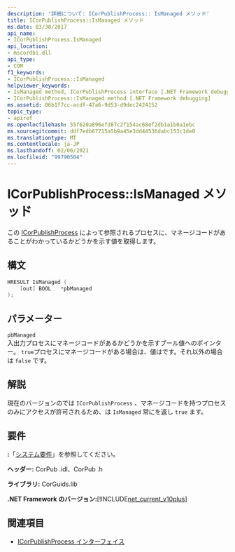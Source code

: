 ```yaml
---
description: '詳細について: ICorPublishProcess:: IsManaged メソッド'
title: ICorPublishProcess::IsManaged メソッド
ms.date: 03/30/2017
api_name:
- ICorPublishProcess.IsManaged
api_location:
- mscordbi.dll
api_type:
- COM
f1_keywords:
- ICorPublishProcess::IsManaged
helpviewer_keywords:
- IsManaged method, ICorPublishProcess interface [.NET Framework debugging]
- ICorPublishProcess::IsManaged method [.NET Framework debugging]
ms.assetid: 06b1f7cc-acdf-47a6-9d53-d9dec2424152
topic_type:
- apiref
ms.openlocfilehash: 55f620a896efd87c2f154ac68ef2db1a1b0a1ebc
ms.sourcegitcommit: ddf7edb67715a5b9a45e3dd44536dabc153c1de0
ms.translationtype: MT
ms.contentlocale: ja-JP
ms.lasthandoff: 02/06/2021
ms.locfileid: "99790504"
---
```

# <a name="icorpublishprocessismanaged-method"></a>ICorPublishProcess::IsManaged メソッド

この [ICorPublishProcess](icorpublishprocess-interface.md) によって参照されるプロセスに、マネージコードがあることがわかっているかどうかを示す値を取得します。  
  
## <a name="syntax"></a>構文  
  
```cpp  
HRESULT IsManaged (  
    [out] BOOL   *pbManaged  
);  
```  
  
## <a name="parameters"></a>パラメーター  

 `pbManaged`  
 入出力プロセスにマネージコードがあるかどうかを示すブール値へのポインター。 `true`プロセスにマネージコードがある場合は、値はです。それ以外の場合は `false` です。  
  
## <a name="remarks"></a>解説  

 現在のバージョンのでは `ICorPublishProcess` 、マネージコードを持つプロセスのみにアクセスが許可されるため、は `IsManaged` 常にを返し `true` ます。  
  
## <a name="requirements"></a>要件  

 **:**「[システム要件](../../get-started/system-requirements.md)」を参照してください。  
  
 **ヘッダー:** CorPub .idl、CorPub .h  
  
 **ライブラリ:** CorGuids.lib  
  
 **.NET Framework のバージョン:**[!INCLUDE[net_current_v10plus](../../../../includes/net-current-v10plus-md.md)]  
  
## <a name="see-also"></a>関連項目

- [ICorPublishProcess インターフェイス](icorpublishprocess-interface.md)
